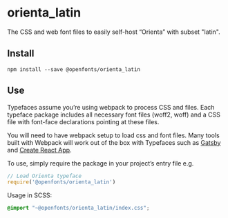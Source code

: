 
# orienta_latin

The CSS and web font files to easily self-host “Orienta” with subset "latin".

## Install

`npm install --save @openfonts/orienta_latin`

## Use

Typefaces assume you’re using webpack to process CSS and files. Each typeface
package includes all necessary font files (woff2, woff) and a CSS file with
font-face declarations pointing at these files.

You will need to have webpack setup to load css and font files. Many tools built
with Webpack will work out of the box with Typefaces such as [Gatsby](https://github.com/gatsbyjs/gatsby)
and [Create React App](https://github.com/facebookincubator/create-react-app).

To use, simply require the package in your project’s entry file e.g.

```javascript
// Load Orienta typeface
require('@openfonts/orienta_latin')
```

Usage in SCSS:
```scss
@import "~@openfonts/orienta_latin/index.css";
```
